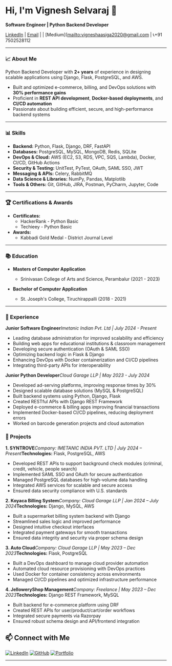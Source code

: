 # Hi, I'm Vignesh Selvaraj 👋

**Software Engineer | Python Backend Developer**

[LinkedIn](https://www.linkedin.com/in/vignesh118/) | [Email](mailto:vigneshaasiga2020@gmail.com) | | [Medium]([mailto:vigneshaasiga2020@gmail.com](https://ai-journal-hub.medium.com/) | 📞+91 7502528112
 
---

### 📈 About Me

Python Backend Developer with **2+ years** of experience in designing scalable applications using Django, Flask, PostgreSQL, and AWS.

- Built and optimized e-commerce, billing, and DevOps solutions with **30% performance gains**
- Proficient in **REST API development**, **Docker-based deployments**, and **CI/CD automation**
- Passionate about building efficient, secure, and high-performance backend systems

---

### 📊 Skills

- **Backend:** Python, Flask, Django, DRF, FastAPI
- **Databases:** PostgreSQL, MySQL, MongoDB, Redis, SQLite
- **DevOps & Cloud:** AWS (EC2, S3, RDS, VPC, SQS, Lambda), Docker, CI/CD, GitHub Actions
- **Security & Testing:** UnitTest, PyTest, OAuth, SAML SSO, JWT
- **Messaging & APIs:** Celery, RabbitMQ
- **Data Science & Libraries:** NumPy, Pandas, Matplotlib
- **Tools & Others:** Git, GitHub, JIRA, Postman, PyCharm, Jupyter, Code

---

### 🏆 Certifications & Awards

- **Certificates:**
  - HackerRank - Python Basic
  - Techieey - Python Basic
- **Awards:**
  - Kabbadi Gold Medal - District Journal Level

---

### 📚 Education

- **Masters of Computer Application**

  - Srinivasan College of Arts and Science, Perambalur (2021 - 2023)
- **Bachelor of Computer Application**

  - St. Joseph's College, Tiruchirappalli (2018 - 2021)

---

### 💼 Experience

**Junior Software Engineer***Imetanic Indian Pvt. Ltd | July 2024 - Present*

- Leading database administration for improved scalability and efficiency
- Building web apps for educational institutions & classroom management
- Developing secure authentication (OAuth & SAML SSO)
- Optimizing backend logic in Flask & Django
- Enhancing DevOps with Docker containerization and CI/CD pipelines
- Integrating third-party APIs for interoperability

**Junior Python Developer***Cloud Garage LLP | May 2023 - July 2024*

- Developed ad-serving platforms, improving response times by 30%
- Designed scalable database solutions (MySQL & PostgreSQL)
- Built backend systems using Python, Django, Flask
- Created RESTful APIs with Django REST Framework
- Deployed e-commerce & billing apps improving financial transactions
- Implemented Docker-based CI/CD pipelines, reducing deployment errors
- Worked on barcode generation projects and cloud automation

### 🧪 Projects

**1. SYNTROVE***Company: IMETANIC INDIA PVT. LTD | July 2024 – Present***Technologies:** Flask, PostgreSQL, AWS

- Developed REST APIs to support background check modules (criminal, credit, vehicle, people search)
- Implemented SAML SSO and OAuth for secure authentication
- Managed PostgreSQL databases for high-volume data handling
- Integrated AWS services for scalable and secure access
- Ensured data security compliance with U.S. standards

**2. Koyaca Billing System***Company: Cloud Garage LLP | Jan 2024 – July 2024***Technologies:** Django, MySQL, AWS

- Built a supermarket billing system backend with Django
- Streamlined sales logic and improved performance
- Designed intuitive checkout interfaces
- Integrated payment gateways for smooth transactions
- Ensured data integrity and security via proper schema design

**3. Auto Cloud***Company: Cloud Garage LLP | May 2023 – Dec 2023***Technologies:** Flask, PostgreSQL

- Built a DevOps dashboard to manage cloud provider automation
- Automated cloud resource provisioning with DevOps practices
- Used Docker for container consistency across environments
- Managed CI/CD pipelines and optimized infrastructure performance

**4. JelloweryShop Management***Company: Freelance | May 2023 – Dec 2023***Technologies:** Django REST Framework, MySQL

- Built backend for e-commerce platform using DRF
- Created REST APIs for user/product/cart/order workflows
- Integrated secure payments via Razorpay
- Ensured robust schema design and API/frontend integration

## 📫 Connect with Me  

[![LinkedIn](https://img.shields.io/badge/LinkedIn-0077B5?style=for-the-badge&logo=linkedin)](https://www.linkedin.com/in/vignesh118/)    [![GitHub](https://img.shields.io/badge/GitHub-181717?style=for-the-badge&logo=github)](https://github.com/Vigneshselvaraj1811/)    [![Portfolio](https://img.shields.io/badge/Portfolio-FF5722?style=for-the-badge&logo=react)](https://vigneshselvaraj1811.github.io/portfolio/)  

---
